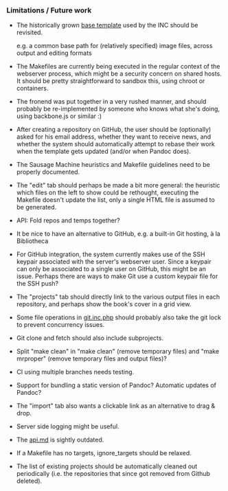 ### Limitations / Future work

* The historically grown [base template](https://github.com/DigitalPublishingToolkit/template-test) used by the INC should be revisited.

  e.g. a common base path for (relatively specified) image files, across output and editing formats

* The Makefiles are currently being executed in the regular context of the webserver process, which might be a security concern on shared hosts. It should be pretty straightforward to sandbox this, using chroot or containers.

* The fronend was put together in a very rushed manner, and should probably be re-implemented by someone who knows what she's doing, using backbone.js or similar :)

* After creating a repository on GitHub, the user should be (optionally) asked for his email address, whether they want to receive news, and whether the system should automatically attempt to rebase their work when the template gets updated (and/or when Pandoc does).

* The Sausage Machine heuristics and Makefile guidelines need to be properly documented.

* The "edit" tab should perhaps be made a bit more general: the heuristic which files on the left to show could be rethought, executing the Makefile doesn't update the list, only a single HTML file is assumed to be generated.

* API: Fold repos and temps together?

* It be nice to have an alternative to GitHub, e.g. a built-in Git hosting, à la Bibliotheca

* For GitHub integration, the system currently makes use of the SSH keypair associated with the server's webserver user. Since a keypair can only be associated to a single user on GitHub, this might be an issue. Perhaps there are ways to make Git use a custom keypair file for the SSH push?

* The "projects" tab should directly link to the various output files in each repository, and perhaps show the book's cover in a grid view.

* Some file operations in [git.inc.php](../git.inc.php) should probably also take the git lock to prevent concurrency issues.

* Git clone and fetch should also include subprojects.

* Split "make clean" in "make clean" (remove temporary files) and "make mrproper" (remove temporary files and output files)?

* CI using multiple branches needs testing.

* Support for bundling a static version of Pandoc? Automatic updates of Pandoc?

* The "import" tab also wants a clickable link as an alternative to drag & drop.

* Server side logging might be useful.

* The [api.md](api.md) is sightly outdated.

* If a Makefile has no targets, ignore_targets should be relaxed.

* The list of existing projects should be automatically cleaned out periodically (i.e. the repositories that since got removed from Github deleted).